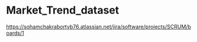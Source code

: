 # Market_Trend_dataset
https://sohamchakrabortyb76.atlassian.net/jira/software/projects/SCRUM/boards/1
